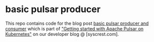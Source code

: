 # basic pulsar producer

This repo contains code for the blog post [basic pulsar producer and consumer](https://www.syscrest.com/2019/10/basic-pulsar-producer-and-consumer-json-helm-kubernetes) which is part of ["Getting started with Apache Pulsar on Kubernetes"](https://www.syscrest.com/2019/09/blog-post-series-getting-started-with-pulsar-on-kubernetes/) on our developer blog @ [syscrest.com].
